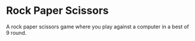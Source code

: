 # Rock Paper Scissors
A rock paper scissors game where you play against a computer in a best of 9 round.